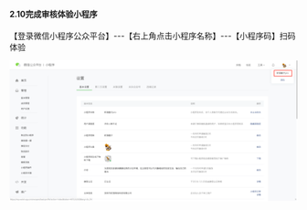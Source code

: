#### 2.10完成审核体验小程序

【登录微信小程序公众平台】---【右上角点击小程序名称】---【小程序码】扫码体验

![图片](./image/6feb8257-d0e5-4d27-a43d-ca0de967ecf9.024.png)